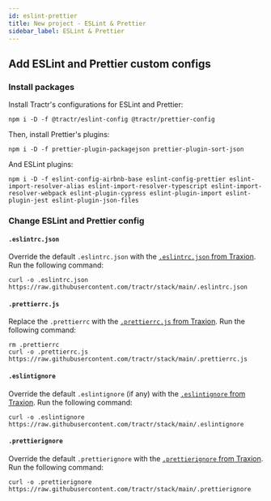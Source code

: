 ```yaml
---
id: eslint-prettier
title: New project - ESLint & Prettier
sidebar_label: ESLint & Prettier
---
```


## Add ESLint and Prettier custom configs

### Install packages

Install Tractr's configurations for ESLint and Prettier:

```shell
npm i -D -f @tractr/eslint-config @tractr/prettier-config
```

Then, install Prettier's plugins:

```shell
npm i -D -f prettier-plugin-packagejson prettier-plugin-sort-json
```

And ESLint plugins:

```shell
npm i -D -f eslint-config-airbnb-base eslint-config-prettier eslint-import-resolver-alias eslint-import-resolver-typescript eslint-import-resolver-webpack eslint-plugin-cypress eslint-plugin-import eslint-plugin-jest eslint-plugin-json-files
```

### Change ESLint and Prettier config

#### `.eslintrc.json`

Override the default `.eslintrc.json` with the [`.eslintrc.json` from Traxion](https://github.com/tractr/stack/blob/main/.eslintrc.json).
Run the following command:

```shell
curl -o .eslintrc.json https://raw.githubusercontent.com/tractr/stack/main/.eslintrc.json
```

#### `.prettierrc.js`

Replace the `.prettierrc` with the [`.prettierrc.js` from Traxion](https://github.com/tractr/stack/blob/main/.prettierrc.js).
Run the following command:

```shell
rm .prettierrc
curl -o .prettierrc.js https://raw.githubusercontent.com/tractr/stack/main/.prettierrc.js
```

#### `.eslintignore`

Override the default `.eslintignore` (if any) with the [`.eslintignore` from Traxion](https://github.com/tractr/stack/blob/main/.eslintignore).
Run the following command:

```shell
curl -o .eslintignore https://raw.githubusercontent.com/tractr/stack/main/.eslintignore
```

#### `.prettierignore`

Override the default `.prettierignore` with the [`.prettierignore` from Traxion](https://github.com/tractr/stack/blob/main/.prettierignore).
Run the following command:

```shell
curl -o .prettierignore https://raw.githubusercontent.com/tractr/stack/main/.prettierignore
```
